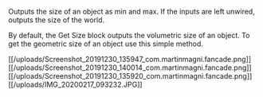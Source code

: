 Outputs the size of an object as min and max.
If the inputs are left unwired, outputs the size of the world.

By default, the Get Size block outputs the volumetric size of an object. To get the geometric size of an object use this simple method.

[[/uploads/Screenshot_20191230_135947_com.martinmagni.fancade.png]]
[[/uploads/Screenshot_20191230_140014_com.martinmagni.fancade.png]]
[[/uploads/Screenshot_20191230_135920_com.martinmagni.fancade.png]]
[[/uploads/IMG_20200217_093232.JPG]]